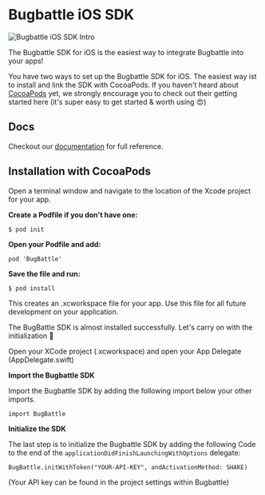 # Bugbattle iOS SDK

![Bugbattle iOS SDK Intro](https://github.com/BugBattle/iOS-SDK/blob/master/imgs/bugbattle-intro.png)

The Bugbattle SDK for iOS is the easiest way to integrate Bugbattle into your apps!

You have two ways to set up the Bugbattle SDK for iOS. The easiest way ist to install and link the SDK with CocoaPods. If you haven't heard about [CocoaPods](https://cocoapods.org) yet, we strongly encourage you to check out their getting started here (it's super easy to get started & worth using 😍)

## Docs

Checkout our [documentation](https://docs.bugbattle.io/docs/ios-sdk) for full reference.

## Installation with CocoaPods

Open a terminal window and navigate to the location of the Xcode project for your app.

**Create a Podfile if you don't have one:**

```
$ pod init
```

**Open your Podfile and add:**

```
pod 'BugBattle'
```

**Save the file and run:**

```
$ pod install
```

This creates an .xcworkspace file for your app. Use this file for all future development on your application.

The BugBattle SDK is almost installed successfully.
Let's carry on with the initialization 🎉

Open your XCode project (.xcworkspace) and open your App Delegate (AppDelegate.swift)


**Import the Bugbattle SDK**

Import the Bugbattle SDK by adding the following import below your other imports.

```
import BugBattle
```

**Initialize the SDK**

The last step is to initialize the Bugbattle SDK by adding the following Code to the end of the ```applicationDidFinishLaunchingWithOptions``` delegate:

```
BugBattle.initWithToken("YOUR-API-KEY", andActivationMethod: SHAKE)
```

(Your API key can be found in the project settings within Bugbattle)
